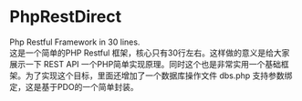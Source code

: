 # PhpRestDirect
Php Restful Framework in 30 lines.  
这是一个简单的PHP Restful 框架，核心只有30行左右。这样做的意义是给大家展示一下 REST API 一个PHP简单实现原理。同时这个也是非常实用一个基础框架。为了实现这个目标，里面还增加了一个数据库操作文件 dbs.php 支持参数绑定，这是基于PDO的一个简单封装。
